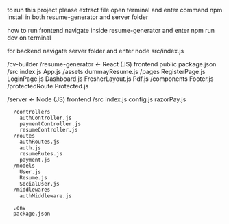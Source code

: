 to run this project please extract file open terminal and enter command npm install in both resume-generator and server folder

how to run frontend 
navigate inside resume-generator and enter npm run dev on terminal 

for backend 
navigate server folder and enter node src/index.js


  /cv-builder
  /resume-generator         ← React (JS) frontend
    public
    package.json
    /src
      index.js
      App.js
      /assets
        dummayResume.js
      /pages
        RegisterPage.js
        LoginPage.js
        Dashboard.js
        FresherLayout.js
        Pdf.js
      /components
        Footer.js
      /protectedRoute
        Protected.js
        
  /server                  ← Node (JS) frontend
    /src
      index.js
      config.js
      razorPay.js
    
      /controllers
        authController.js
        paymentController.js
        resumeController.js
      /routes
        authRoutes.js
        auth.js
        resumeRutes.js
        payment.js
      /models
        User.js
        Resume.js
        SocialUser.js
      /middlewares
        authMiddleware.js

      .env
      package.json
